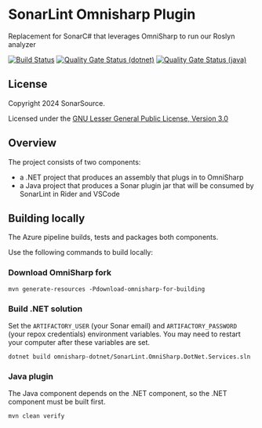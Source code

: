 # SonarLint Omnisharp Plugin

Replacement for SonarC# that leverages OmniSharp to run our Roslyn analyzer

[![Build Status](https://api.cirrus-ci.com/github/SonarSource/sonarlint-omnisharp.svg?branch=master)](https://cirrus-ci.com/github/SonarSource/sonarlint-omnisharp)
[![Quality Gate Status (dotnet)](https://next.sonarqube.com/sonarqube/api/project_badges/measure?project=sonarlint-omnisharp-dotnet&metric=alert_status&token=8df1ef6c2932894736b31de4b75e9a99deca0afb)](https://next.sonarqube.com/sonarqube/dashboard?id=sonarlint-omnisharp-dotnet)
[![Quality Gate Status (java)](https://next.sonarqube.com/sonarqube/api/project_badges/measure?project=org.sonarsource.sonarlint.omnisharp%3Asonarlint-omnisharp-parent&metric=alert_status&token=177424623401146d0d058846c561536e247d3ed6)](https://next.sonarqube.com/sonarqube/dashboard?id=org.sonarsource.sonarlint.omnisharp%3Asonarlint-omnisharp-parent)


## License

Copyright 2024 SonarSource.

Licensed under the [GNU Lesser General Public License, Version 3.0](http://www.gnu.org/licenses/lgpl.txt)

## Overview

The project consists of two components:
* a .NET project that produces an assembly that plugs in to OmniSharp
* a Java project that produces a Sonar plugin jar that will be consumed by SonarLint in Rider and VSCode

## Building locally

The Azure pipeline builds, tests and packages both components.

Use the following commands to build locally:

### Download OmniSharp fork

`mvn generate-resources -Pdownload-omnisharp-for-building`

### Build .NET solution

Set the `ARTIFACTORY_USER` (your Sonar email) and `ARTIFACTORY_PASSWORD` (your repox credentials) environment variables.
You may need to restart your computer after these variables are set.

`dotnet build omnisharp-dotnet/SonarLint.OmniSharp.DotNet.Services.sln`

### Java plugin

The Java component depends on the .NET component, so the .NET component must be built first.

`mvn clean verify`
